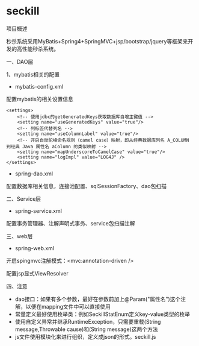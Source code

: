# seckill
项目概述

秒杀系统采用MyBatis+Spring4+SpringMVC+jsp/bootstrap/jquery等框架来开发的高性能秒杀系统。

一、DAO层

1、mybatis相关的配置

- mybatis-config.xml

配置mybatis的相关设置信息

<?xml version="1.0" encoding="UTF-8" ?>

<!DOCTYPE configuration PUBLIC "-//mybatis.org//DTD Config 3.0//EN" "http://mybatis.org/dtd/mybatis-3-config.dtd">

<configuration>

	<settings>
		<!-- 使用jdbc的getGeneratedKeys获取数据库自增主键值 -->
		<setting name="useGeneratedKeys" value="true"/>
		<!-- 列标签代替列名 -->
		<setting name="useColumnLabel" value="true"/>
		<!-- 开启自动驼峰命名规则（camel case）映射，即从经典数据库列名 A_COLUMN 到经典 Java 属性名 aColumn 的类似映射 -->
		<setting name="mapUnderscoreToCamelCase" value="true"/>
		<setting name="logImpl" value="LOG4J" />
	</settings>
</configuration>


- spring-dao.xml

配置数据库相关信息，连接池配置、sqlSessionFactory、dao包扫描

二、Service层

- spring-service.xml

配置事务管理器、注解声明式事务、service包扫描注解

三、web层

- spring-web.xml

开启spingmvc注解模式：<mvc:annotation-driven />

配置jsp显式ViewResolver

四、注意

- dao接口：如果有多个参数，最好在参数前加上@Param("属性名")这个注解，以便在mapping文件中可以直接使用
- 常量定义最好使用枚举类：例如SeckillStatEnum定义key-value类型的枚举
- 使用自定义异常并继承RuntimeException，只需要重载(String message,Throwable cause)和(String message)这两个方法
- js文件使用模块化来进行组织，定义成json的形式。seckill.js